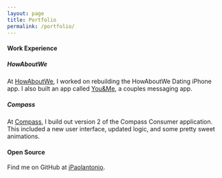 ```yaml
---
layout: page
title: Portfolio
permalink: /portfolio/
---
```


#### Work Experience

##### HowAboutWe

At [HowAboutWe][howaboutwe], I worked on rebuilding the HowAboutWe Dating iPhone
 app. I also built an app called [You&Me][youandme], a couples messaging app.

##### Compass

At [Compass][compass], I build out version 2 of the Compass Consumer
application. This included a new user interface, updated logic, and some
pretty sweet animations.

#### Open Source

Find me on GitHub at [jPaolantonio][github].

[howaboutwe]:      https://howaboutwe.com
[youandme]:        https://howaboutwe.com
[github]:          https://github.com/jPaolantonio
[compass]:         https://compass.com
